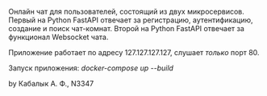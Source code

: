 Онлайн чат для пользователей, состоящий из двух микросервисов. Первый на Python FastAPI отвечает за регистрацию, аутентификацию, создание и поиск чат-комнат. Второй на Python FastAPI отвечает за функционал Websocket чата.

Приложение работает по адресу 127.127.127.127, слушает _только_ порт 80.

Запуск приложения: _docker-compose up --build_

by Кабалык А. Ф., N3347